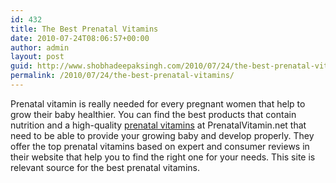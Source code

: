 ```yaml
---
id: 432
title: The Best Prenatal Vitamins
date: 2010-07-24T08:06:57+00:00
author: admin
layout: post
guid: http://www.shobhadeepaksingh.com/2010/07/24/the-best-prenatal-vitamins/
permalink: /2010/07/24/the-best-prenatal-vitamins/
---
```

Prenatal vitamin is really needed for every pregnant women that help to grow their baby healthier. You can find the best products that contain nutrition and a high-quality [prenatal vitamins](http://prenatalvitamins.net/) at PrenatalVitamin.net that need to be able to provide your growing baby and develop properly. They offer the top prenatal vitamins based on expert and consumer reviews in their website that help you to find the right one for your needs. This site is relevant source for the best prenatal vitamins.